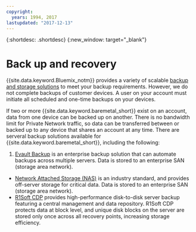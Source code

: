 ```yaml
---
copyright:
  years: 1994, 2017
lastupdated: "2017-12-13"
---
```


{:shortdesc: .shortdesc}
{:new_window: target="_blank"}


# Back up and recovery

{{site.data.keyword.Bluemix_notm}} provides a variety of scalable [backup and storage solutions](https://www.softlayer.com/cloud-storage) to meet your backup requirements. However, we do not complete backups of customer devices. A user on your account must initiate all scheduled and one-time backups on your devices.

If two or more {{site.data.keyword.baremetal_short}} exist on an account, data from one device can be backed up on another. There is no bandwidth limit for Private Network traffic, so data can be transferred between or backed up to any device that shares an account at any time. 
There are serveral backup solutions available for {{site.data.keyword.baremetal_short}}, including the following:

1. [Evault Backup](/infrastructure/backup/index.html) is an enterprise backup solution that can automate backups across multiple servers. Data is stored to an enterprise SAN (storage area network).
* [Network Attached Storage (NAS)](/infrastructure/network-attached-storage/nas.html) is an industry standard, and provides off-server storage for critical data. Data is stored to an enterprise SAN (storage area network).
* [R1Soft CDP](/infrastructure/backup/r1soft.html) provides high-performance disk-to-disk server backup featuring a central management and data repository. R1Soft CDP protects data at block level, and unique disk blocks on the server are stored only once across all recovery points, increasing storage efficiency.
